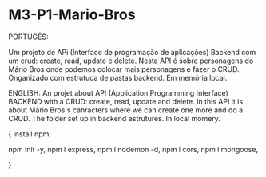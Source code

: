 # M3-P1-Mario-Bros

PORTUGÊS:

Um projeto de APi (Interface de programação de aplicações) Backend com um crud:
create, read, update e delete.
Nesta API é sobre personagens do Mário Bros onde podemos colocar mais personagens e fazer o CRUD. Onganizado com estrutuda de pastas backend.
Em memória local.

ENGLISH:
An projet about API (Application Programming Interface) BACKEND with a CRUD: create, read, update and delete.
In this API it is about Mario Bros's cahracters where we can create one more and do a CRUD. The folder set up in backend estrutures.
In local momery.

{
 install npm:

  npm init -y,
  npm i express,
  npm i nodemon -d,
  npm i cors,
  npm i mongoose,

}
